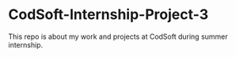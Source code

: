 # CodSoft-Internship-Project-3
This repo is about my work and projects at CodSoft during summer internship.
